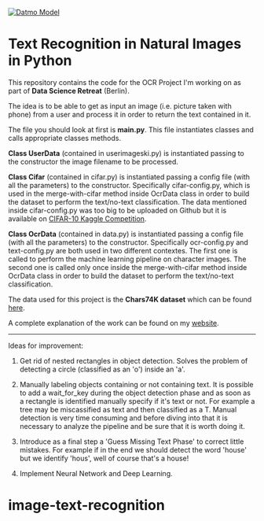 [![Datmo Model](http://preview.datmo.io/shabazp/basic-text-recognition/badge.svg)](http://preview.datmo.io/shabazp/basic-text-recognition)

Text Recognition in Natural Images in Python  
========

This repository contains the code for the OCR Project I'm working on as part of **Data Science Retreat** (Berlin).

The idea is to be able to get as input an image (i.e. picture taken with phone) from a user and process it in order to return the text contained in it.

The file you should look at first is **main.py**. This file instantiates classes and calls appropriate classes methods.

**Class UserData** (contained in userimageski.py) is instantiated passing to the constructor the image filename to be processed.

**Class Cifar** (contained in cifar.py) is instantiated passing a config file (with all the parameters) to the constructor. Specifically cifar-config.py, which is used in the merge-with-cifar method inside OcrData class in order to build the dataset to perform the text/no-text classification. The data mentioned inside cifar-config.py was too big to be uploaded on Github but it is available on [CIFAR-10 Kaggle Competition](http://www.kaggle.com/c/cifar-10/data).

**Class OcrData** (contained in data.py) is instantiated passing a config file (with all the parameters) to the constructor. Specifically ocr-config.py and text-config.py are both used in two different contextes. The first one is called to perform the machine learning pipeline on character images. The second one is called only once inside the merge-with-cifar method inside OcrData class in order to build the dataset to perform the text/no-text classification. 

The data used for this project is the **Chars74K dataset** which can be found [here](http://www.ee.surrey.ac.uk/CVSSP/demos/chars74k/).

A complete explanation of the work can be found on my [website](http://francescopochetti.com/portfoliodata-science-machine-learning/).

------------------------------------------------------------------------------------

Ideas for improvement:

1. Get rid of nested rectangles in object detection. Solves the problem of detecting a circle (classified as an 'o') inside an 'a'.

2. Manually labeling objects containing or not containing text. It is possible to add a wait_for_key during the object detection phase and as soon as a rectangle is identified manually specify if it's text or not. For example a tree may be miscassified as text and then classified as a T. Manual detection is very time consuming and before diving into that it is necessary to analyze the pipeline and be sure that it is worth doing it.

3. Introduce as a final step a 'Guess Missing Text Phase' to correct little mistakes. For example if in the end we should detect the word 'house' but we identify 'hous', well of course that's a house! 

4. Implement Neural Network and Deep Learning.
# image-text-recognition
